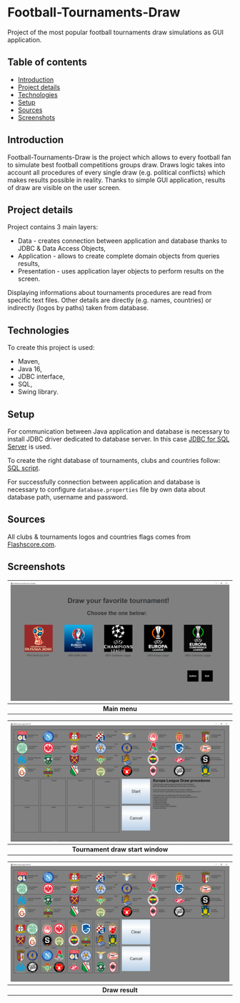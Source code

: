 # Football-Tournaments-Draw
Project of the most popular football tournaments draw simulations as GUI application. 

## Table of contents
* [Introduction](#introduction)
* [Project details](#project-details)
* [Technologies](#technologies)
* [Setup](#setup)
* [Sources](#sources)
* [Screenshots](#screenshots)

## Introduction
Football-Tournaments-Draw is the project which allows to every football fan to simulate best football competitions groups draw.
Draws logic takes into account all procedures of every single draw (e.g. political conflicts) which makes results possible in reality.
Thanks to simple GUI application, results of draw are visible on the user screen.

## Project details
Project contains 3 main layers:
* Data - creates connection between application and database thanks to JDBC & Data Access Objects,
* Application - allows to create complete domain objects from queries results,
* Presentation - uses application layer objects to perform results on the screen.

Displaying informations about tournaments procedures are read from specific text files. Other details are directly (e.g. names, countries)
or indirectly (logos by paths) taken from database.

## Technologies
To create this project is used:
* Maven,
* Java 16,
* JDBC interface,
* SQL,
* Swing library.

## Setup
For communication between Java application and database is necessary to install JDBC driver dedicated to database server. In this case [JDBC for SQL Server](https://docs.microsoft.com/en-us/sql/connect/jdbc/download-microsoft-jdbc-driver-for-sql-server?view=sql-server-ver15) is used.

To create the right database of tournaments, clubs and countries follow: [SQL script](https://github.com/DariuszRKozlowski/Football-Tournaments-Draw/blob/master/src/main/resources/sql-script/SQL-script.sql).

For successfully connection between application and database is necessary to configure `database.properties` file by own data about database path, username and password.

## Sources
All clubs & tournaments logos and countries flags comes from [Flashscore.com](https://www.flashscore.com/).

## Screenshots

| ![](https://github.com/DariuszRKozlowski/images/blob/main/x11.PNG) |
|:--:|
| <b>Main menu</b>|

| ![](https://github.com/DariuszRKozlowski/images/blob/main/x12.PNG) |
|:--:|
| <b>Tournament draw start window</b>|

| ![](https://github.com/DariuszRKozlowski/images/blob/main/x13.PNG) |
|:--:|
| <b>Draw result</b>|
